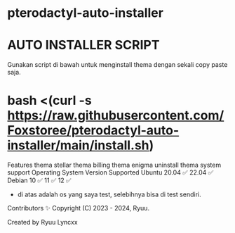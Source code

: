 # pterodactyl-auto-installer
# AUTO INSTALLER SCRIPT
Gunakan script di bawah untuk menginstall thema dengan sekali copy paste saja.

# bash <(curl -s https://raw.githubusercontent.com/Foxstoree/pterodactyl-auto-installer/main/install.sh)
Features
thema stellar
thema billing
thema enigma
uninstall thema
system support
Operating System	Version	Supported
Ubuntu	20.04	✅
22.04	✅
Debian	10	✅
11	✅
12	✅
* di atas adalah os yang saya test, selebihnya bisa di test sendiri.

Contributors ✨
Copyright (C) 2023 - 2024, Ryuu.

Created by Ryuu Lyncxx
